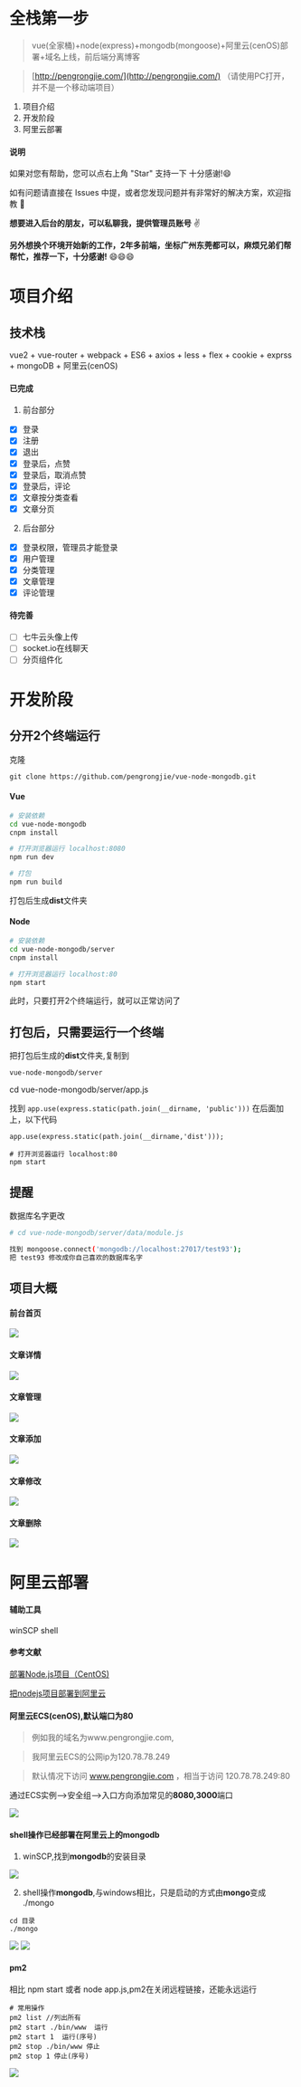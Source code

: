 # 全栈第一步

> vue(全家桶)+node(express)+mongodb(mongoose)+阿里云(cenOS)部署+域名上线，前后端分离博客

> [http://pengrongjie.com/](http://pengrongjie.com/) （请使用PC打开，并不是一个移动端项目）
1. 项目介绍
2. 开发阶段
3. 阿里云部署
#### 说明
如果对您有帮助，您可以点右上角 "Star" 支持一下 十分感谢!:smile:

如有问题请直接在 Issues 中提，或者您发现问题并有非常好的解决方案，欢迎指教 :punch:

**想要进入后台的朋友，可以私聊我，提供管理员账号** :v:

**另外想换个环境开始新的工作，2年多前端，坐标广州东莞都可以，麻烦兄弟们帮帮忙，推荐一下，十分感谢!** :smile::smile::smile:

# 项目介绍
## 技术栈
vue2 + vue-router + webpack + ES6 + axios + less + flex + cookie + exprss + mongoDB + 阿里云(cenOS)
#### 已完成
1. 前台部分
- [x] 登录
- [x] 注册
- [x] 退出
- [x] 登录后，点赞
- [x] 登录后，取消点赞
- [x] 登录后，评论
- [x] 文章按分类查看
- [x] 文章分页
2. 后台部分
- [x] 登录权限，管理员才能登录
- [x] 用户管理
- [x] 分类管理
- [x] 文章管理
- [x] 评论管理
#### 待完善
- [ ] 七牛云头像上传
- [ ] socket.io在线聊天
- [ ] 分页组件化

# 开发阶段
## 分开2个终端运行
克隆
```
git clone https://github.com/pengrongjie/vue-node-mongodb.git
```
#### Vue
``` bash
# 安装依赖
cd vue-node-mongodb
cnpm install

# 打开浏览器运行 localhost:8080
npm run dev

# 打包
npm run build

```
打包后生成**dist**文件夹
#### Node
``` bash
# 安装依赖
cd vue-node-mongodb/server
cnpm install

# 打开浏览器运行 localhost:80
npm start
```
此时，只要打开2个终端运行，就可以正常访问了

## 打包后，只需要运行一个终端
把打包后生成的**dist**文件夹,复制到
```
vue-node-mongodb/server
```
cd vue-node-mongodb/server/app.js 

找到 `app.use(express.static(path.join(__dirname, 'public')))` 在后面加上，以下代码

```
app.use(express.static(path.join(__dirname,'dist')));
```
```
# 打开浏览器运行 localhost:80
npm start
```
## 提醒
数据库名字更改
``` bash
# cd vue-node-mongodb/server/data/module.js

找到 mongoose.connect('mongodb://localhost:27017/test93');
把 test93 修改成你自己喜欢的数据库名字
```
## 项目大概
#### 前台首页
![](/book/images/1508291808(1).png)
#### 文章详情
![](/book/images/1508291844(1).png)
#### 文章管理
![](/book/images/1508291881(1).png)
#### 文章添加
![](/book/images/1508291889(1).png)
#### 文章修改
![](/book/images/1508291905(1).png)
#### 文章删除
![](/book/images/1508291933(1).png)

# 阿里云部署
#### 辅助工具
winSCP shell
#### 参考文献
[部署Node.js项目（CentOS)](https://help.aliyun.com/document_detail/50775.html)

[把nodejs项目部署到阿里云](http://blog.csdn.net/chenlinIT/article/details/73343793)

#### 阿里云ECS(cenOS),默认端口为80
> 例如我的域名为www.pengrongjie.com,

> 我阿里云ECS的公网ip为120.78.78.249

> 默认情况下访问 www.pengrongjie.com ，相当于访问 120.78.78.249:80

通过ECS实例-->安全组-->入口方向添加常见的**8080,3000**端口

![](/book/images/bVWsa1.png)

#### shell操作已经部署在阿里云上的mongodb
1. winSCP,找到**mongodb**的安装目录

![](/book/images/bVWLtj.png)

2. shell操作**mongodb**,与windows相比，只是启动的方式由**mongo**变成 ./mongo
```
cd 目录
./mongo
```
![](/book/images/bVWLtE.png)
![](/book/images/bVWLxa.png)
#### pm2
相比 npm start 或者 node app.js,pm2在关闭远程链接，还能永远运行
```
# 常用操作
pm2 list //列出所有
pm2 start ./bin/www  运行
pm2 start 1  运行(序号)
pm2 stop ./bin/www 停止
pm2 stop 1 停止(序号)
```
![](/book/images/2153441650-59ded703b226d_articlex.png)
